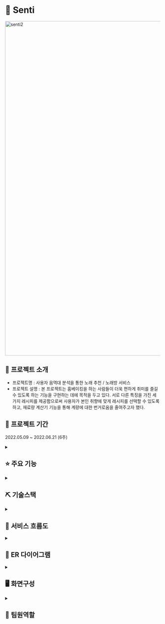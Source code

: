# :musical_keyboard: Senti
<img width="1084" alt="senti2" src="https://user-images.githubusercontent.com/101631017/217446214-2e312713-22f9-4d75-8899-1f9fc6ade9ca.png">


## 👀 프로젝트 소개
* 프로젝트명 : 사용자 음역대 분석을 통한 노래 추천 / 노래방 서비스
* 프로젝트 설명 : 본 프로젝트는 홈베이킹을 하는 사람들이 더욱 편하게 취미를 즐길 수 있도록 하는 기능을 구현하는 데에 목적을 두고 있다. 서로 다른 특징을 가진 세 가지 레시피를 제공함으로써 사용자가 본인 취향에 맞게 레시피를 선택할 수 있도록 하고, 재료량 계산기 기능을 통해 계량에 대한 번거로움을 줄여주고자 했다.

## 📅 프로젝트 기간
2022.05.09 ~ 2022.06.21 (6주)
<br>
<!-- 주요기능 -->
<details>
<summary><h2>⭐ 주요 기능</h2></summary>
<ul>
    <li><b>웹 - 사용자</b>
        <ul>
            <li>레시피 화면
                <ul>
                    <li>재료, 재료량 계산기, 계량법 안내, 레시피 안내</li>
                    <li>취향별 선택</li>
                </ul>
            </li>
            <li>유의사항 화면</li>
            <li>사용자 게시판 화면</li>
            <li>기본으로 구비하면 좋은 재료 및 도구 정보 제공 화면 및 판매처</li>
            <li>회원가입 및 로그인 화면</li>
        </ul>
    </li>
</ul>
<ul>
    <li><b>웹 - 관리자</b>
        <ul>
            <li>회원관리 화면</li>
        </ul>
    </li>
</ul>
</details>
<!-- 기술 스택 -->
<details>
<summary><h2>⛏ 기술스택</h1></summary>
<div markdown="1">
<table>
    <tr>
        <th>구분</th>
        <th>내용</th>
    </tr>
    <tr>
        <td>사용언어</td>
        <td>
            <img src="https://img.shields.io/badge/Java-007396?style=for-the-badge&logo=java&logoColor=white"/>
            <img src="https://img.shields.io/badge/HTML5-E34F26?style=for-the-badge&logo=HTML5&logoColor=white"/>
            <img src="https://img.shields.io/badge/CSS3-1572B6?style=for-the-badge&logo=CSS3&logoColor=white"/>
            <img src="https://img.shields.io/badge/JavaScript-F7DF1E?style=for-the-badge&logo=JavaScript&logoColor=white"/>
        </td>
    </tr>
    <tr>
        <td>라이브러리</td>
        <td>
            <img src="https://img.shields.io/badge/BootStrap-7952B3?style=for-the-badge&logo=BootStrap&logoColor=white"/>
        </td>
    </tr>
    <tr>
        <td>개발도구</td>
        <td>
            <img src="https://img.shields.io/badge/Eclipse-2C2255?style=for-the-badge&logo=Eclipse&logoColor=white"/>
            <img src="https://img.shields.io/badge/VSCode-007ACC?style=for-the-badge&logo=VisualStudioCode&logoColor=white"/>
        </td>
    </tr>
    <tr>
        <td>서버환경</td>
        <td>
            <img src="https://img.shields.io/badge/Apache Tomcat-D22128?style=for-the-badge&logo=Apache Tomcat&logoColor=white"/>
        </td>
    </tr>
    <tr>
        <td>데이터베이스</td>
        <td>
            <img src="https://img.shields.io/badge/Oracle 11g-F80000?style=for-the-badge&logo=Oracle&logoColor=white"/>
        </td>
    </tr>
    <tr>
        <td>협업도구</td>
        <td>
            <img src="https://img.shields.io/badge/Git-F05032?style=for-the-badge&logo=Git&logoColor=white"/>
            <img src="https://img.shields.io/badge/GitLab-4B4B77?style=for-the-badge&logo=GitLab&logoColor=white"/>
        </td>
    </tr>
</table>
</div>
</details>


<!-- ## 🏗️ 시스템 아키텍처 -->

<!-- ## 📌 유스케이스 -->
<!-- 서비스 흐름도 -->
<details>
<summary><h2>📌 서비스 흐름도</h2></summary>
<div markdown="1">
<img width="1073" alt="senti_pitchtest" src="https://user-images.githubusercontent.com/101631017/217448969-2c2b6796-4c1b-45ee-83e8-570e72b93012.png">
<img width="1082" alt="senti_sing" src="https://user-images.githubusercontent.com/101631017/217448982-08427ee9-5585-45d3-8c11-d81c1e9fac10.png">

<br>
</div>
</details>

<!-- ER 다이어그램 -->
<details>
<summary><h2>📌 ER 다이어그램</h2></summary>
<div markdown="1">
<img width="936" alt="sentiERD" src="https://user-images.githubusercontent.com/101631017/217448428-3c8a00a4-cafb-4716-8db8-0dc0a6319253.png">
<br>
</div>
</details>

<!-- 화면 구성 -->
<details>
<summary><h2>🖥 화면구성</h2></summary>
<div markdown="1">
<img src="https://user-images.githubusercontent.com/101631017/217444021-b3a88a72-47be-40cf-8d3b-9b02173857d1.png">
<br>
</div>
</details>

<!-- 팀원 역할 -->
<details>
<summary><h2>👥 팀원역할</h2></summary>
<div markdown="1">
<img width="1080" alt="senties" src="https://user-images.githubusercontent.com/101631017/217449398-54f88a44-5eaf-4254-8979-82d340145e78.png">
</div>
</details>


<!-- ## 🧐 트러블슈팅 -->

<br>
